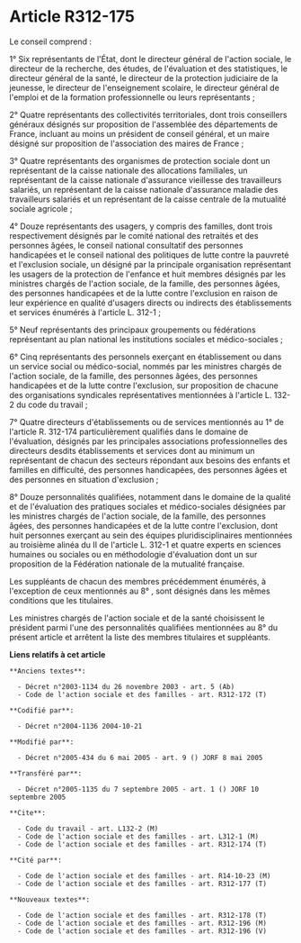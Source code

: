 # Article R312-175

Le conseil comprend :

1° Six représentants de l'État, dont le directeur général de l'action sociale, le directeur de la recherche, des études, de
l'évaluation et des statistiques, le directeur général de la santé, le directeur de la protection judiciaire de la jeunesse,
le directeur de l'enseignement scolaire, le directeur général de l'emploi et de la formation professionnelle ou leurs
représentants ;

2° Quatre représentants des collectivités territoriales, dont trois conseillers généraux désignés sur proposition de
l'assemblée des départements de France, incluant au moins un président de conseil général, et un maire désigné sur
proposition de l'association des maires de France ;

3° Quatre représentants des organismes de protection sociale dont un représentant de la caisse nationale des allocations
familiales, un représentant de la caisse nationale d'assurance vieillesse des travailleurs salariés, un représentant de la
caisse nationale d'assurance maladie des travailleurs salariés et un représentant de la caisse centrale de la mutualité
sociale agricole ;

4° Douze représentants des usagers, y compris des familles, dont trois respectivement désignés par le comité national des
retraités et des personnes âgées, le conseil national consultatif des personnes handicapées et le conseil national des
politiques de lutte contre la pauvreté et l'exclusion sociale, un désigné par la principale organisation représentant les
usagers de la protection de l'enfance et huit membres désignés par les ministres chargés de l'action sociale, de la famille,
des personnes âgées, des personnes handicapées et de la lutte contre l'exclusion en raison de leur expérience en qualité
d'usagers directs ou indirects des établissements et services énumérés à l'article L. 312-1 ;

5° Neuf représentants des principaux groupements ou fédérations représentant au plan national les institutions sociales et
médico-sociales ;

6° Cinq représentants des personnels exerçant en établissement ou dans un service social ou médico-social, nommés par les
ministres chargés de l'action sociale, de la famille, des personnes âgées, des personnes handicapées et de la lutte contre
l'exclusion, sur proposition de chacune des organisations syndicales représentatives mentionnées à l'article L. 132-2 du code
du travail ;

7° Quatre directeurs d'établissements ou de services mentionnés au 1° de l'article R. 312-174 particulièrement qualifiés dans
le domaine de l'évaluation, désignés par les principales associations professionnelles des directeurs desdits établissements
et services dont au minimum un représentant de chacun des secteurs répondant aux besoins des enfants et familles en
difficulté, des personnes handicapées, des personnes âgées et des personnes en situation d'exclusion ;

8° Douze personnalités qualifiées, notamment dans le domaine de la qualité et de l'évaluation des pratiques sociales et
médico-sociales désignées par les ministres chargés de l'action sociale, de la famille, des personnes âgées, des personnes
handicapées et de la lutte contre l'exclusion, dont huit personnes exerçant au sein des équipes pluridisciplinaires
mentionnées au troisième alinéa du II de l'article L. 312-1 et quatre experts en sciences humaines ou sociales ou en
méthodologie d'évaluation dont un sur proposition de la Fédération nationale de la mutualité française.

Les suppléants de chacun des membres précédemment énumérés, à l'exception de ceux mentionnés au 8° , sont désignés dans les
mêmes conditions que les titulaires.

Les ministres chargés de l'action sociale et de la santé choisissent le président parmi l'une des personnalités qualifiées
mentionnées au 8° du présent article et arrêtent la liste des membres titulaires et suppléants.

**Liens relatifs à cet article**

	**Anciens textes**:

	  - Décret n°2003-1134 du 26 novembre 2003 - art. 5 (Ab)
	  - Code de l'action sociale et des familles - art. R312-172 (T)

	**Codifié par**:

	  - Décret n°2004-1136 2004-10-21

	**Modifié par**:

	  - Décret n°2005-434 du 6 mai 2005 - art. 9 () JORF 8 mai 2005

	**Transféré par**:

	  - Décret n°2005-1135 du 7 septembre 2005 - art. 1 () JORF 10 septembre 2005

	**Cite**:

	  - Code du travail - art. L132-2 (M)
	  - Code de l'action sociale et des familles - art. L312-1 (M)
	  - Code de l'action sociale et des familles - art. R312-174 (T)

	**Cité par**:

	  - Code de l'action sociale et des familles - art. R14-10-23 (M)
	  - Code de l'action sociale et des familles - art. R312-177 (T)

	**Nouveaux textes**:

	  - Code de l'action sociale et des familles - art. R312-178 (T)
	  - Code de l'action sociale et des familles - art. R312-196 (M)
	  - Code de l'action sociale et des familles - art. R312-196 (V)
